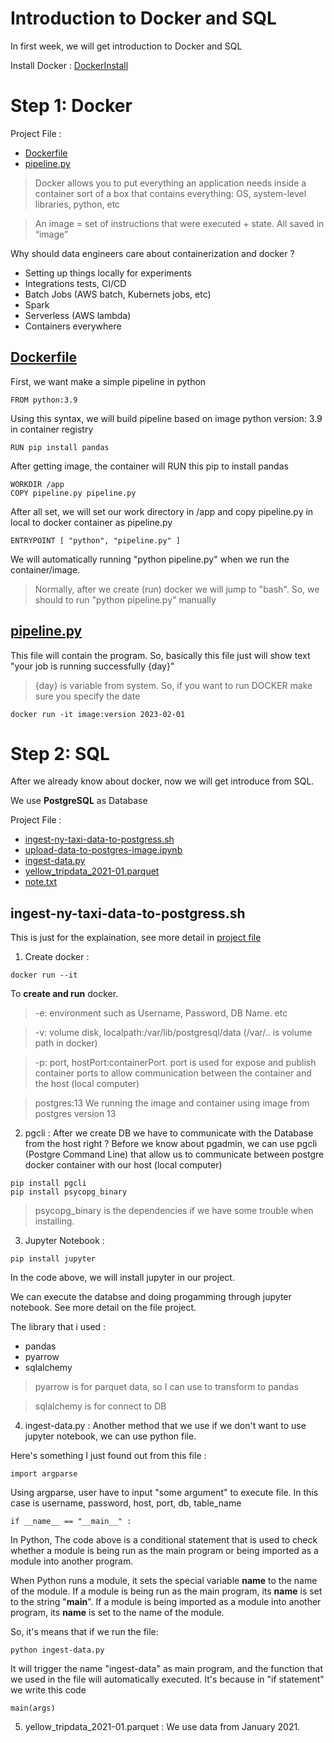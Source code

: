 # Introduction to Docker and SQL
In first week, we will get introduction to Docker and SQL

Install Docker : [DockerInstall](https://docs.docker.com/get-docker/)

# Step 1: Docker
Project File :
- [Dockerfile](Dockerfile)
- [pipeline.py](pipeline.py)
> Docker allows you to put everything an application needs inside a container
> sort of a box that contains everything: OS, system-level libraries, python, etc

> An image = set of instructions that were executed + state. All saved in “image”

Why should data engineers care about containerization and docker ?
- Setting up things locally for experiments
- Integrations tests, CI/CD
- Batch Jobs (AWS batch, Kubernets jobs, etc)
- Spark
- Serverless (AWS lambda)
- Containers everywhere

## [Dockerfile](Dockerfile)
First, we want make a simple pipeline in python
```
FROM python:3.9
```
Using this syntax, we will build pipeline based on image python version: 3.9 in container registry

```
RUN pip install pandas
```
After getting image, the container will RUN this pip to install pandas

```
WORKDIR /app
COPY pipeline.py pipeline.py
```
After all set, we will set our work directory in /app and copy pipeline.py in local to docker container as pipeline.py

```
ENTRYPOINT [ "python", "pipeline.py" ]
```
We will automatically running "python pipeline.py" when we run the container/image.
> Normally, after we create (run) docker we will jump to "bash".
> So, we should to run "python pipeline.py" manually 

## [pipeline.py](pipeline.py)
This file will contain the program. So, basically this file just will show text "your job is running successfully {day}"
> {day} is variable from system.
So, if you want to run DOCKER make sure you specify the date
```
docker run -it image:version 2023-02-01
```

# Step 2: SQL
After we already know about docker, now we will get introduce from SQL.

We use **PostgreSQL** as Database 

Project File :
- [ingest-ny-taxi-data-to-postgress.sh](ingest-ny-taxi-data-to-postgress.sh)
- [upload-data-to-postgres-image.ipynb](upload-data-to-postgres-image.ipynb)
- [ingest-data.py](ingest-data.py)
- [yellow_tripdata_2021-01.parquet](https://www1.nyc.gov/site/tlc/about/tlc-trip-record-data.page)
- [note.txt](note.txt)

## ingest-ny-taxi-data-to-postgress.sh
This is just for the explaination, see more detail in [project file](ingest-ny-taxi-data-to-postgress.sh)

1. Create docker :
```
docker run --it 
```
To **create and run** docker.
> -e: environment such as Username, Password, DB Name. etc

> -v: volume disk, localpath:/var/lib/postgresql/data
> (/var/.. is volume path in docker)

> -p: port, hostPort:containerPort.
> port is used for expose and publish container ports to allow
> communication between the container and the host (local computer)

> postgres:13
> We running the image and container using image from postgres version 13

2. pgcli :
After we create DB we have to communicate with the Database from the host right ? Before we know about pgadmin, we can use pgcli (Postgre Command Line) that allow us to communicate between postgre docker container with our host (local computer)

```
pip install pgcli
pip install psycopg_binary
```

> psycopg_binary is the dependencies if we have some trouble when installing.

3. Jupyter Notebook :
```
pip install jupyter
```
In the code above, we will install jupyter in our project. 

We can execute the databse and doing progamming through jupyter notebook. See more detail on the file project.

The library that i used :
- pandas
- pyarrow
- sqlalchemy

> pyarrow is for parquet data, so I can use to transform to pandas

> sqlalchemy is for connect to DB

4. ingest-data.py :
Another method that we use if we don't want to use jupyter notebook, we can use python file.

Here's something I just found out from this file :
```
import argparse
```

Using argparse, user have to input "some argument" to execute file.
In this case is username, password, host, port, db, table_name

```
if __name__ == "__main__" :
```

In Python, The code above is a conditional statement that is used to check whether a module is being run as the main program or being imported as a module into another program.

When Python runs a module, it sets the special variable __name__ to the name of the module. If a module is being run as the main program, its __name__ is set to the string "__main__". If a module is being imported as a module into another program, its __name__ is set to the name of the module.

So, it's means that if we run the file:
```
python ingest-data.py
```
It will trigger the name "ingest-data" as main program, and the function that we used in the file will automatically executed. It's because in "if statement" we write this code

```
main(args)
```

5. yellow_tripdata_2021-01.parquet :
We use data from January 2021.